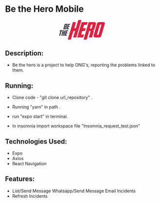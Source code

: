 <head>
	<h1>  Be the Hero Mobile</h1>
</head>
<body>
	<p align="center">
  <img src="logo.svg" width="150" title="Be the Hero">
</p>
<div>

  ##  Description:
   - Be the hero is a project to help ONG's, reporting the problems linked to them.

  ##  Running:
   - Clone code - "git clone url_repository" .
   - Running "yarn" in path .
  
   - run "expo start" in terminal.

   - In insomnia import workspace file "Insomnia_request_test.json"

   ##  Technologies Used:
   - Expo
   - Axios
   - React Navigation

  ## Features:
  - List/Send Message Whatsapp/Send Message Email Incidents
  - Refresh Incidents


</div>

</body>
